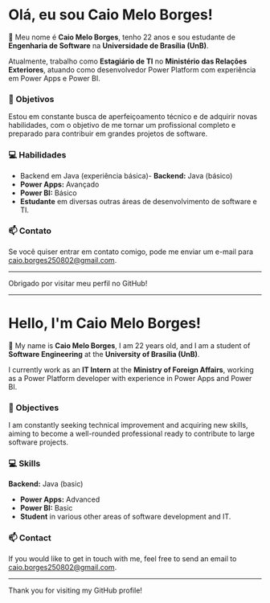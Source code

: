 # Olá, eu sou Caio Melo Borges!

👋 Meu nome é **Caio Melo Borges**, tenho 22 anos e sou estudante de **Engenharia de Software** na **Universidade de Brasília (UnB)**.

Atualmente, trabalho como **Estagiário de TI** no **Ministério das Relações Exteriores**, atuando como desenvolvedor Power Platform com experiência em Power Apps e Power BI.

### 🎯 Objetivos
Estou em constante busca de aperfeiçoamento técnico e de adquirir novas habilidades, com o objetivo de me tornar um profissional completo e preparado para contribuir em grandes projetos de software.

### 💻 Habilidades
- Backend em Java (experiência básica)- **Backend:** Java (básico)
- **Power Apps:** Avançado
- **Power BI:** Básico
- **Estudante** em diversas outras áreas de desenvolvimento de software e TI.

### 📫 Contato
Se você quiser entrar em contato comigo, pode me enviar um e-mail para [caio.borges250802@gmail.com](mailto:caio.borges250802@gmail.com).

---

Obrigado por visitar meu perfil no GitHub!

---

# Hello, I'm Caio Melo Borges!

👋 My name is **Caio Melo Borges**, I am 22 years old, and I am a student of **Software Engineering** at the **University of Brasília (UnB)**.

I currently work as an **IT Intern** at the **Ministry of Foreign Affairs**, working as a Power Platform developer with experience in Power Apps and Power BI.

### 🎯 Objectives
I am constantly seeking technical improvement and acquiring new skills, aiming to become a well-rounded professional ready to contribute to large software projects.

### 💻 Skills
 **Backend:** Java (basic)
- **Power Apps:** Advanced
- **Power BI:** Basic
- **Student** in various other areas of software development and IT.


### 📫 Contact
If you would like to get in touch with me, feel free to send an email to [caio.borges250802@gmail.com](mailto:caio.borges250802@gmail.com).

---

Thank you for visiting my GitHub profile!

